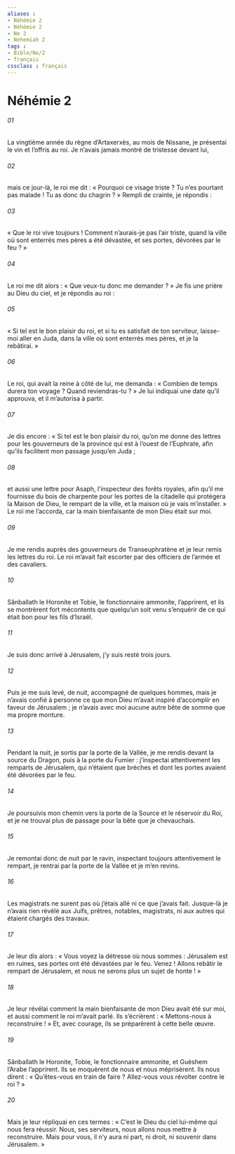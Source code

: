```yaml
---
aliases : 
- Néhémie 2
- Néhémie 2
- Ne 2
- Nehemiah 2
tags : 
- Bible/Ne/2
- français
cssclass : français
---
```


# Néhémie 2

###### 01
La vingtième année du règne d’Artaxerxès, au mois de Nissane, je présentai le vin et l’offris au roi. Je n’avais jamais montré de tristesse devant lui,
###### 02
mais ce jour-là, le roi me dit : « Pourquoi ce visage triste ? Tu n’es pourtant pas malade ! Tu as donc du chagrin ? » Rempli de crainte, je répondis :
###### 03
« Que le roi vive toujours ! Comment n’aurais-je pas l’air triste, quand la ville où sont enterrés mes pères a été dévastée, et ses portes, dévorées par le feu ? »
###### 04
Le roi me dit alors : « Que veux-tu donc me demander ? » Je fis une prière au Dieu du ciel, et je répondis au roi :
###### 05
« Si tel est le bon plaisir du roi, et si tu es satisfait de ton serviteur, laisse-moi aller en Juda, dans la ville où sont enterrés mes pères, et je la rebâtirai. »
###### 06
Le roi, qui avait la reine à côté de lui, me demanda : « Combien de temps durera ton voyage ? Quand reviendras-tu ? » Je lui indiquai une date qu’il approuva, et il m’autorisa à partir.
###### 07
Je dis encore : « Si tel est le bon plaisir du roi, qu’on me donne des lettres pour les gouverneurs de la province qui est à l’ouest de l’Euphrate, afin qu’ils facilitent mon passage jusqu’en Juda ;
###### 08
et aussi une lettre pour Asaph, l’inspecteur des forêts royales, afin qu’il me fournisse du bois de charpente pour les portes de la citadelle qui protégera la Maison de Dieu, le rempart de la ville, et la maison où je vais m’installer. » Le roi me l’accorda, car la main bienfaisante de mon Dieu était sur moi.
###### 09
Je me rendis auprès des gouverneurs de Transeuphratène et je leur remis les lettres du roi. Le roi m’avait fait escorter par des officiers de l’armée et des cavaliers.
###### 10
Sânballath le Horonite et Tobie, le fonctionnaire ammonite, l’apprirent, et ils se montrèrent fort mécontents que quelqu’un soit venu s’enquérir de ce qui était bon pour les fils d’Israël.
###### 11
Je suis donc arrivé à Jérusalem, j’y suis resté trois jours.
###### 12
Puis je me suis levé, de nuit, accompagné de quelques hommes, mais je n’avais confié à personne ce que mon Dieu m’avait inspiré d’accomplir en faveur de Jérusalem ; je n’avais avec moi aucune autre bête de somme que ma propre monture.
###### 13
Pendant la nuit, je sortis par la porte de la Vallée, je me rendis devant la source du Dragon, puis à la porte du Fumier : j’inspectai attentivement les remparts de Jérusalem, qui n’étaient que brèches et dont les portes avaient été dévorées par le feu.
###### 14
Je poursuivis mon chemin vers la porte de la Source et le réservoir du Roi, et je ne trouvai plus de passage pour la bête que je chevauchais.
###### 15
Je remontai donc de nuit par le ravin, inspectant toujours attentivement le rempart, je rentrai par la porte de la Vallée et je m’en revins.
###### 16
Les magistrats ne surent pas où j’étais allé ni ce que j’avais fait. Jusque-là je n’avais rien révélé aux Juifs, prêtres, notables, magistrats, ni aux autres qui étaient chargés des travaux.
###### 17
Je leur dis alors : « Vous voyez la détresse où nous sommes : Jérusalem est en ruines, ses portes ont été dévastées par le feu. Venez ! Allons rebâtir le rempart de Jérusalem, et nous ne serons plus un sujet de honte ! »
###### 18
Je leur révélai comment la main bienfaisante de mon Dieu avait été sur moi, et aussi comment le roi m’avait parlé. Ils s’écrièrent : « Mettons-nous à reconstruire ! » Et, avec courage, ils se préparèrent à cette belle œuvre.
###### 19
Sânballath le Horonite, Tobie, le fonctionnaire ammonite, et Guèshem l’Arabe l’apprirent. Ils se moquèrent de nous et nous méprisèrent. Ils nous dirent : « Qu’êtes-vous en train de faire ? Allez-vous vous révolter contre le roi ? »
###### 20
Mais je leur répliquai en ces termes : « C’est le Dieu du ciel lui-même qui nous fera réussir. Nous, ses serviteurs, nous allons nous mettre à reconstruire. Mais pour vous, il n’y aura ni part, ni droit, ni souvenir dans Jérusalem. »
